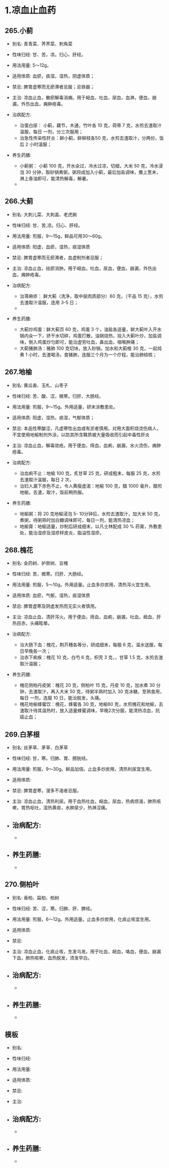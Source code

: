 # 1.凉血止血药

## 265.小蓟

- 别名: 青青菜、荠荠菜、刺角菜
- 性味归经: 甘、苦，凉。归心、肝经。
- 用法用量: 5～12g。
- 适用体质: 血瘀，痰湿，湿热，阴虚体质；
- 禁忌: 脾胃虚寒而无瘀滞者忌服；忌铁器；

- 主治: 凉血止血，散瘀解毒消痈。用于衄血，吐血，尿血，血淋，便血，崩漏，外伤出血，痈肿疮毒。
- 治病配方: 
  - 治蛋白尿： 小蓟，藕节，木通，竹叶各 10 克，荷蒂 7 克，水煎去渣取汁温服，每日 一剂，分三次服用；
  - 治急性传染性肝炎：鲜小蓟，鲜柳枝各50 克，水煎去渣取汁，分两份，饭后 2 小时温服；
  
- 养生药膳: 
  -  小蓟粥： 小蓟 100 克，开水氽过，冷水过凉，切细，大米 50 克，冷水浸泡 30 分钟，取砂锅煮粥，粥将成加入小蓟，最后加盐调味，撒上葱末，淋上香油即可，能清热解毒，解暑。
  -  
  
  
## 266.大蓟

- 别名: 大刺儿菜、大刺盖、老虎脷
- 性味归经: 甘、苦,凉。归心、肝经。

- 用法用量: 煎服，9～15g，鲜品可用30～60g。
- 适用体质: 阳虚，血瘀，湿热，痰湿体质
- 禁忌: 脾胃虚寒而无瘀滞者，血虚制剂者忌服；

- 主治: 凉血止血，祛瘀消肿。用于衄血，吐血，尿血，便血，崩漏，外伤出血，痈肿疮毒。

- 治病配方: 
  - 治荨麻疹： 鲜大蓟（洗净，取中层肉质部分）60 克，（干品 15 克），水煎去渣取汁温服，连用 3-5 日；
  -
  
- 养生药膳: 
  - 大蓟炒鸡蛋：鲜大蓟页 60 克，鸡蛋 3 个，油盐各适量，鲜大蓟叶入开水锅内氽一下，挤干水切碎，鸡蛋打散，油锅烧热，投入大蓟叶炒，加盐调味，倒入鸡蛋炒匀即可，能治虚劳吐血，鼻出血，咽喉肿痛；
  -  大蓟猪肺汤：猪肺 100 克切块，放入砂锅，加水和大蓟根 30 克，一起炖煮 1 小时，去渣喝汤，食猪肺，连服三个月为一个疗程，能治肺结核；
  
  
  
## 267.地榆

- 别名: 黄瓜香、玉札、山枣子
- 性味归经: 苦、酸、涩，微寒。归肝、大肠经。
- 用法用量: 煎服，9～15g。外用适量，研末涂敷患处。
- 适用体质: 阳虚，湿热，痰湿，气郁体质；
- 禁忌: 本品性寒酸涩，凡虚寒性出血或有淤者慎用。对用大面积烧烫伤病人，不宜使用地榆制剂外涂，以防其所含鞣质被大量吸收而引起中毒性肝炎 

- 主治: 凉血止血，解毒敛疮。用于便血，痔血，血痢，崩漏，水火烫伤，痈肿疮毒。
- 治病配方: 
  - 治血痢不止：地榆 100 克，炙甘草 25 克，研成粗末，每服 25 克，水煎去渣取汁温服，每日 2 次，
  - 治妇人漏下赤色不止，令人黄瘦虚渴：地榆 100 克，醋 1000 毫升，醋煎地榆，去渣，取汁，饭前稍热服。
  
- 养生药膳: 
  -  地榆粥：将 20 克地榆浸泡 5- 10分钟后，水煎去渣取汁，加大米 50 克，煮粥，待粥熟时加白糖调味即可，每日一剂，能清热凉血；
  -  地榆膏：地榆适量，炒制后研成细末，以凡士林配成 30 % 药膏，外敷患处，能治湿疹及湿疹样皮炎，脂溢性湿疹。



## 268.槐花

- 别名: 金药树、护房树、豆槐
- 性味归经: 苦，微寒。归肝、大肠经。
- 用法用量: 煎服，5～10g。外用适量。止血多炒炭用，清热泻火宜生用。
- 适用体质: 血瘀，气郁，湿热，痰湿体质
- 禁忌: 脾胃虚寒及阴虚发热而无实火者慎用。

- 主治: 凉血止血，清肝泻火。用于便血，痔血，血痢，崩漏，吐血，衄血，肝热目赤，头痛眩晕。
- 治病配方: 
  - 治大肠下血：槐花，荆芥穗各等分，研成细末，每服 6 克，温水送服，每日早晚各一次；
  - 治赤下痢疾：槐花 10 克，白芍 6 克，枳壳 3 克，，甘草 1.5 克，水煎去渣取汁温服；
  
- 养生药膳: 
  -  槐花侧柏丹皮粥：槐花 20 克，侧柏叶 15 克，丹皮 10 克，加水煮 30 分钟，去渣取汁，再入大米 50 克，待粥半熟时加入 30 克冰糖，至熟食用，每日 一剂，连服 10 日，能治脱发，头痛。
  -  槐花地榆蜂蜜饮：槐花，蜂蜜各 30 克，地榆60 克，水煎槐花和地榆，去渣取汁待其温热时，放入适量蜂蜜调味，早晚2次分服，能清热凉血，抗癌止血；


## 269.白茅根

- 别名: 丝茅草、茅草、白茅草
- 性味归经: 甘，寒。归肺、胃、膀胱经。
- 用法用量:  煎服，9～30g。鲜品加倍。止血多炒炭用，清热利尿宜生用。
- 适用体质: 
- 禁忌: 脾胃虚寒，溲多不渴者忌服。

- 主治: 凉血止血，清热利尿。用于血热吐血，衄血，尿血，热病烦渴，肺热咳嗽，胃热呕吐，湿热黄疸，水肿尿少，热淋涩痛。
- 治病配方: 
  - 
  - 
  
- 养生药膳: 
  -  
  -  
  
  
  

## 270.侧柏叶

- 别名: 香柏、扁柏、柏树
- 性味归经: 苦、涩，寒。归肺、肝、脾经。
- 用法用量: 煎服，6～12g。外用适量。止血多炒炭用，化痰止咳宜生用。
- 适用体质: 
- 禁忌: 

- 主治: 凉血止血，化痰止咳，生发乌发。用于吐血，衄血，咯血，便血，崩漏下血，肺热咳嗽，血热脱发，须发早白。
- 治病配方: 
  - 
  - 
  
- 养生药膳: 
  -  
  -  
  
  
  




## 模板

- 别名: 
- 性味归经: 
- 用法用量: 
- 适用体质: 
- 禁忌: 

- 主治: 
- 治病配方: 
  - 
  - 
  
- 养生药膳: 
  -  
  -  

